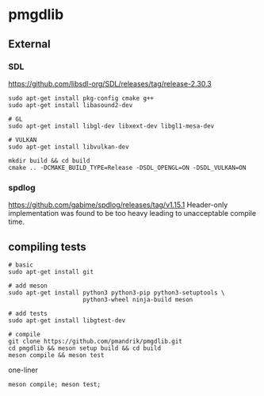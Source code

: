 # pmgdlib

## External
### SDL
https://github.com/libsdl-org/SDL/releases/tag/release-2.30.3
```
sudo apt-get install pkg-config cmake g++
sudo apt-get install libasound2-dev

# GL
sudo apt-get install libgl-dev libxext-dev libgl1-mesa-dev

# VULKAN
sudo apt-get install libvulkan-dev

mkdir build && cd build
cmake .. -DCMAKE_BUILD_TYPE=Release -DSDL_OPENGL=ON -DSDL_VULKAN=ON
```

### spdlog
https://github.com/gabime/spdlog/releases/tag/v1.15.1
Header-only implementation was found to be too heavy leading to unacceptable compile time.

## compiling tests
```
# basic
sudo apt-get install git

# add meson
sudo apt-get install python3 python3-pip python3-setuptools \
                     python3-wheel ninja-build meson

# add tests
sudo apt-get install libgtest-dev

# compile
git clone https://github.com/pmandrik/pmgdlib.git
cd pmgdlib && meson setup build && cd build
meson compile && meson test
```

one-liner
```
meson compile; meson test;
```
